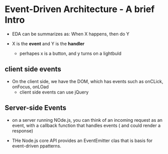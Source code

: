 # Event-Driven Architecture - A brief Intro

* EDA can be summarizes as: When X happens, then do Y

* X is the **event** and Y is the **handler**
  * perhapes x is a button, and y turns on a lightbuld

## client side events

* On the client side, we have the DOM, which has events such as onCLick, onFocus, onLOad
  * client side events can use jQuery

## Server-side Events

* on a server running NOde.js, you can think of an incoming request as an event, with a callback function that handles events ( and could render a response)

* THe Node.js core API provides an EventEmitter clas that is basis for event-driven ppatterns.
